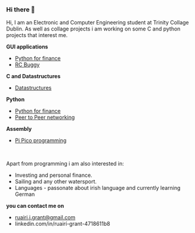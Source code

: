 ### Hi there 👋

Hi, I am an Electronic and Computer Engineering student at Trinity Collage Dublin. As well as collage projects i am working on some C and python projects that interest me.

**GUI applications**

* [Python for finance](https://github.com/Ruairi-Grant/Python-for-finance-workspace)
* [RC Buggy](https://github.com/Ruairi-Grant/RC-Buggy-Project)

**C and Datastructures**

* [Datastructures](https://github.com/Ruairi-Grant/33D05)

**Python**

* [Python for finance](https://github.com/Ruairi-Grant/Python-for-finance-workspace)
* [Peer to Peer networking](https://github.com/Ruairi-Grant/Computer-Networks-Project-2)

**Assembly**

* [Pi Pico programming](https://github.com/Ruairi-Grant/Microprocessors-2)

<br />

Apart from programming i am also interested in:
* Investing and personal finance.
* Sailing and any other watersport.
* Languages - passonate about irish language and currently learning German


**you can contact me on**
- ruairi.j.grant@gmail.com
- linkedin.com/in/ruairí-grant-4718611b8

<!--
**Ruairi-Grant/Ruairi-Grant** is a ✨ _special_ ✨ repository because its `README.md` (this file) appears on your GitHub profile.

Here are some ideas to get you started:

- 🔭 I’m currently working on ...
- 🌱 I’m currently learning ...
- 👯 I’m looking to collaborate on ...
- 🤔 I’m looking for help with ...
- 💬 Ask me about ...
- 📫 How to reach me: ...
- 😄 Pronouns: ...
- ⚡ Fun fact: ...
-->
